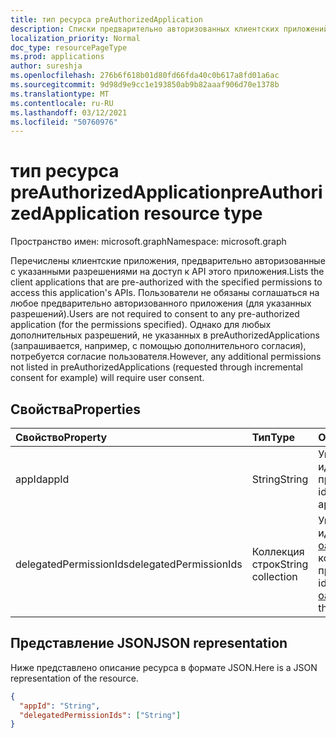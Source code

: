 ```yaml
---
title: тип ресурса preAuthorizedApplication
description: Списки предварительно авторизованных клиентских приложений
localization_priority: Normal
doc_type: resourcePageType
ms.prod: applications
author: sureshja
ms.openlocfilehash: 276b6f618b01d80fd66fda40c0b617a8fd01a6ac
ms.sourcegitcommit: 9d98d9e9cc1e193850ab9b82aaaf906d70e1378b
ms.translationtype: MT
ms.contentlocale: ru-RU
ms.lasthandoff: 03/12/2021
ms.locfileid: "50760976"
---
```

# <a name="preauthorizedapplication-resource-type"></a><span data-ttu-id="4c663-103">тип ресурса preAuthorizedApplication</span><span class="sxs-lookup"><span data-stu-id="4c663-103">preAuthorizedApplication resource type</span></span>

<span data-ttu-id="4c663-104">Пространство имен: microsoft.graph</span><span class="sxs-lookup"><span data-stu-id="4c663-104">Namespace: microsoft.graph</span></span>

<span data-ttu-id="4c663-105">Перечислены клиентские приложения, предварительно авторизованные с указанными разрешениями на доступ к API этого приложения.</span><span class="sxs-lookup"><span data-stu-id="4c663-105">Lists the client applications that are pre-authorized with the specified permissions to access this application's APIs.</span></span> <span data-ttu-id="4c663-106">Пользователи не обязаны соглашаться на любое предварительно авторизованного приложения (для указанных разрешений).</span><span class="sxs-lookup"><span data-stu-id="4c663-106">Users are not required to consent to any pre-authorized application (for the permissions specified).</span></span> <span data-ttu-id="4c663-107">Однако для любых дополнительных разрешений, не указанных в preAuthorizedApplications (запрашивается, например, с помощью дополнительного согласия), потребуется согласие пользователя.</span><span class="sxs-lookup"><span data-stu-id="4c663-107">However, any additional permissions not listed in preAuthorizedApplications (requested through incremental consent for example) will require user consent.</span></span>

## <a name="properties"></a><span data-ttu-id="4c663-108">Свойства</span><span class="sxs-lookup"><span data-stu-id="4c663-108">Properties</span></span>

| <span data-ttu-id="4c663-109">Свойство</span><span class="sxs-lookup"><span data-stu-id="4c663-109">Property</span></span> | <span data-ttu-id="4c663-110">Тип</span><span class="sxs-lookup"><span data-stu-id="4c663-110">Type</span></span> | <span data-ttu-id="4c663-111">Описание</span><span class="sxs-lookup"><span data-stu-id="4c663-111">Description</span></span> |
|:---------------|:--------|:----------|
|<span data-ttu-id="4c663-112">appId</span><span class="sxs-lookup"><span data-stu-id="4c663-112">appId</span></span>|<span data-ttu-id="4c663-113">String</span><span class="sxs-lookup"><span data-stu-id="4c663-113">String</span></span>| <span data-ttu-id="4c663-114">Уникальный идентификатор приложения.</span><span class="sxs-lookup"><span data-stu-id="4c663-114">The unique identifier for the application.</span></span> |
|<span data-ttu-id="4c663-115">delegatedPermissionIds</span><span class="sxs-lookup"><span data-stu-id="4c663-115">delegatedPermissionIds</span></span>|<span data-ttu-id="4c663-116">Коллекция строк</span><span class="sxs-lookup"><span data-stu-id="4c663-116">String collection</span></span>| <span data-ttu-id="4c663-117">Уникальный идентификатор [oauth2PermissionScopes,](permissionscope.md) который требуется приложению.</span><span class="sxs-lookup"><span data-stu-id="4c663-117">The unique identifier for the [oauth2PermissionScopes](permissionscope.md) the application requires.</span></span> |

## <a name="json-representation"></a><span data-ttu-id="4c663-118">Представление JSON</span><span class="sxs-lookup"><span data-stu-id="4c663-118">JSON representation</span></span>
<span data-ttu-id="4c663-119">Ниже представлено описание ресурса в формате JSON.</span><span class="sxs-lookup"><span data-stu-id="4c663-119">Here is a JSON representation of the resource.</span></span>

<!-- {
  "blockType": "resource",
  "optionalProperties": [

  ],
  "@odata.type": "microsoft.graph.preAuthorizedApplication"
}-->

```json
{
  "appId": "String",
  "delegatedPermissionIds": ["String"]
}

```


<!-- uuid: 8fcb5dbc-d5aa-4681-8e31-b001d5168d79
2015-10-25 14:57:30 UTC -->
<!--
{
  "type": "#page.annotation",
  "description": "preAuthorizedApplication resource",
  "keywords": "",
  "section": "documentation",
  "tocPath": "",
  "suppressions": []
}
-->

